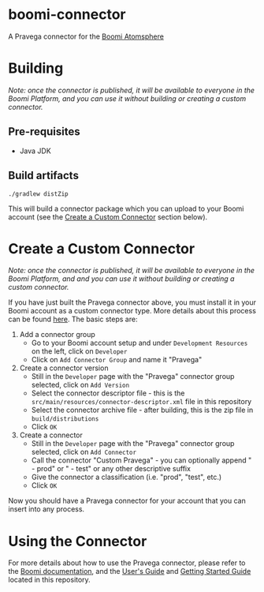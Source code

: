 # boomi-connector
A Pravega connector for the [Boomi Atomsphere](https://boomi.com/platform/integration/applications/)

# Building
_Note: once the connector is published, it will be available to everyone in the Boomi Platform, and you can use it without building or creating a custom connector._

## Pre-requisites
* Java JDK

## Build artifacts
```
./gradlew distZip
```
This will build a connector package which you can upload to your Boomi account (see the [Create a Custom Connector](#custom-connector-library) section below).

# Create a Custom Connector
_Note: once the connector is published, it will be available to everyone in the Boomi Platform, and and you can use it without building or creating a custom connector._

If you have just built the Pravega connector above, you must install it in your Boomi account as a custom connector type.  More details about this process can be found [here](https://help.boomi.com/bundle/connectors/page/c-atm-Connector_versioning_and_releasing_4ef53f03-4e3d-4637-9046-aa5f8b9506ba.html).  The basic steps are:

1. Add a connector group
    * Go to your Boomi account setup and under `Development Resources` on the left, click on `Developer`
    * Click on `Add Connector Group` and name it "Pravega"
1. Create a connector version
    * Still in the `Developer` page with the "Pravega" connector group selected, click on `Add Version`
    * Select the connector descriptor file - this is the `src/main/resources/connector-descriptor.xml` file in this repository
    * Select the connector archive file - after building, this is the zip file in `build/distributions`
    * Click `OK`
1. Create a connector
    * Still in the `Developer` page with the "Pravega" connector group selected, click on `Add Connector`
    * Call the connector "Custom Pravega" - you can optionally append " - prod" or " - test" or any other descriptive suffix
    * Give the connector a classification (i.e. "prod", "test", etc.)
    * Click `OK`
    
Now you should have a Pravega connector for your account that you can insert into any process.

# Using the Connector

For more details about how to use the Pravega connector, please refer to the [Boomi documentation](https://help.boomi.com/), and the [User's Guide](doc/Pravega%20Connector%20User's%20Guide.md) and [Getting Started Guide](doc/Pravega%20Connector%20Getting%20Started%20Guide.md) located in this repository.
